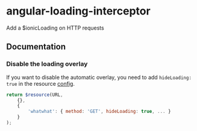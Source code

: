 # angular-loading-interceptor
Add a $ionicLoading on HTTP requests

## Documentation

### Disable the loading overlay

If you want to disable the automatic overlay, you need to add `hideLoading: true` in the resource [config](https://docs.angularjs.org/api/ng/service/$http#usage).

```js
return $resource(URL,
    {},
    {
        'whatwhat': { method: 'GET', hideLoading: true, ... }
    }
);
```
